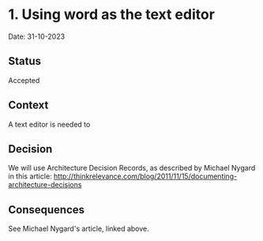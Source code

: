 # 1. Using word as the text editor

Date: 31-10-2023

## Status

Accepted

## Context

A text editor is needed to 
## Decision

We will use Architecture Decision Records, as described by Michael Nygard in this article: http://thinkrelevance.com/blog/2011/11/15/documenting-architecture-decisions

## Consequences

See Michael Nygard's article, linked above.
